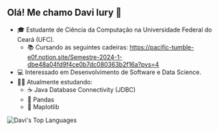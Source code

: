 ## Olá! Me chamo Davi Iury 👋

<!--
**Davi44128552/Davi44128552** is a ✨ _special_ ✨ repository because its `README.md` (this file) appears on your GitHub profile.
-->

- 🎓 Estudante de Ciência da Computação na Universidade Federal do Ceará (UFC).
  - 📚 Cursando as seguintes cadeiras: https://pacific-tumble-e0f.notion.site/Semestre-2024-1-dbe48a04fd9f4ce0b7dc080363b2f16a?pvs=4   
- 💻 Interessado em Desenvolvimento de Software e Data Science.
- 🧑‍💻 Atualmente estudando:
  - ☕ Java Database Connectivity (JDBC) 
  - 🐍 Pandas
  - 🐍 Maplotlib

![Davi's Top Languages](https://github-readme-stats.vercel.app/api/top-langs/?username=davi44128552&layout=compact)

